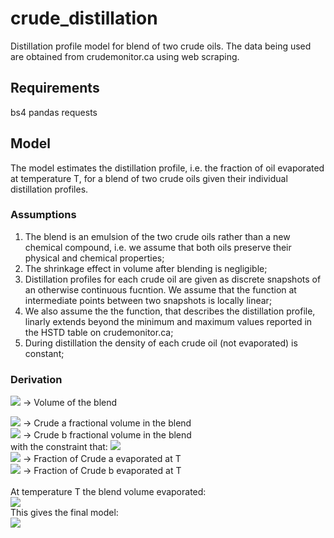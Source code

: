 # crude_distillation
Distillation profile model for blend of two crude oils. The data being used are obtained from crudemonitor.ca using web scraping.

## Requirements
bs4
pandas
requests



## Model
The model estimates the distillation profile, i.e. the fraction of oil evaporated at temperature T, for a blend of two crude oils given their individual distillation profiles.

### Assumptions
1. The blend is an emulsion of the two crude oils rather than a new chemical compound, i.e. we assume that both oils preserve their physical and chemical properties;
2. The shrinkage effect in volume after blending is negligible;
3. Distillation profiles for each crude oil are given as discrete snapshots of an otherwise continuous fucntion. We assume that the function at intermediate points between two snapshots is locally linear;
4. We also assume the the function, that describes the distillation profile, linarly extends beyond the minimum and maximum values reported in the HSTD table on crudemonitor.ca;
5. During distillation the density of each crude oil (not evaporated) is constant;

### Derivation

<img src="https://render.githubusercontent.com/render/math?math=V">   -> Volume of the blend<br>

<img src="https://render.githubusercontent.com/render/math?math=f_{V,a}"> -> Crude a fractional volume in the blend<br>
<img src="https://render.githubusercontent.com/render/math?math=f_{V,b}"> -> Crude b fractional volume in the blend<br>
with the constraint that:
<img src="https://render.githubusercontent.com/render/math?math=f_{V,a}+f_{V,b} = 1">
<br>
<img src="https://render.githubusercontent.com/render/math?math=\alpha_a(T)"> -> Fraction of Crude a evaporated at T<br>
<img src="https://render.githubusercontent.com/render/math?math=\alpha_b(T)"> -> Fraction of Crude b evaporated at T<br>
<br>
At temperature T the blend volume evaporated:<br>
    <img src="https://render.githubusercontent.com/render/math?math=V(T)=\left[\alpha_a(T)f_{V,a}+\alpha_b(T)(1-f_{V,a})\right]V"><br>
This gives the final model:<br>
    <img src="https://render.githubusercontent.com/render/math?math=\alpha(T)=\left[\alpha_a(T)f_{V,a}+\alpha_b(T)(1-f_{V,a})\right]"><br>
<br>

